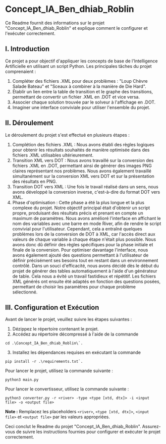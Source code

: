 # Concept_IA_Ben_dhiab_Roblin

Ce Readme fournit des informations sur le projet "Concept_IA_Ben_dhiab_Roblin" et explique comment le configurer et l'exécuter correctement.

## I. Introduction

Ce projet a pour objectif d'appliquer les concepts de base de l'Intelligence Artificielle en utilisant un script Python. Les principales tâches du projet comprenaient :

1. Compléter des fichiers .XML pour deux problèmes : "Loup Chèvre Salade Bateau" et "Sceaux à combiner à la manière de Die Hard".
2. Établir un lien entre la table de transition et le graphe des transitions, permettant de convertir un fichier .XML en .DOT et vice versa.
3. Associer chaque solution trouvée par le solveur à l'affichage en .DOT.
4. Imaginer une interface conviviale pour utiliser l'ensemble du projet.

## II. Déroulement

Le déroulement du projet s'est effectué en plusieurs étapes :

1. Complétion des fichiers .XML : Nous avons établi des règles logiques pour obtenir les résultats souhaités de manière optimisée dans des fichiers .XML utilisables ultérieurement.
2. Transition XML vers DOT : Nous avons travaillé sur la conversion des fichiers .XML en .DOT, permettant ainsi de générer des images PNG claires représentant nos problèmes. Nous avons également travaillé simultanément sur la conversion XML vers DOT et sur la présentation des résultats en PNG.
3. Transition DOT vers XML : Une fois le travail réalisé dans un sens, nous avons développé la conversion inverse, c'est-à-dire du format DOT vers XML.
4. Phase d'optimisation : Cette phase a été la plus longue et la plus complexe du projet. Notre objectif principal était d'obtenir un script propre, produisant des résultats précis et prenant en compte un maximum de paramètres. Nous avons amélioré l'interface en affichant le nom des variables avec une barre en mode River, afin de rendre le script convivial pour l'utilisateur. Cependant, cela a entraîné quelques problèmes lors de la conversion de DOT à XML, car l'accès direct aux valeurs de chaque variable à chaque étape n'était plus possible. Nous avons donc dû définir des règles spécifiques pour la phase initiale et finale de la conversion. Pour optimiser davantage l'interface, nous avons également ajouté des questions permettant à l'utilisateur de définir précisément ses besoins tout en restant dans un environnement contrôlé. Dans un souci d'efficacité, nous avons décidé dès le début du projet de générer des tables automatiquement à l'aide d'un générateur de table. Cela nous a évité un travail fastidieux et répétitif. Les fichiers XML générés ont ensuite été adaptés en fonction des questions posées, permettant de choisir les paramètres pour chaque problème sélectionné.

## III. Configuration et Exécution

Avant de lancer le projet, veuillez suivre les étapes suivantes :

1. Dézippez le répertoire contenant le projet.
2. Accédez au répertoire décompressé à l'aide de la commande 
```
cd .\Concept_IA_Ben_dhiab_Roblin\`.
```
3. Installez les dépendances requises en exécutant la commande 
```
pip install -r .\requirements.txt`.
```

Pour lancer le projet, utilisez la commande suivante :

```
python3 main.py
```

Pour lancer le convertisseur, utilisez la commande suivante :

```
python3 converter.py -r <river> -type <type [xtd, dtx]> -i <input file> -o <output file>
```

**Note :** Remplacez les placeholders `<river>`, `<type [xtd, dtx]>`, `<input file>` et `<output file>` par les valeurs appropriées.

Ceci conclut le Readme du projet "Concept_IA_Ben_dhiab_Roblin". Assurez-vous de suivre les instructions fournies pour configurer et exécuter le projet correctement.

